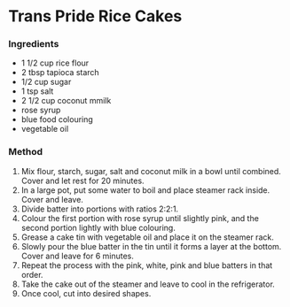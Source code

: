 # Trans Pride Rice Cakes

### Ingredients

- 1 1/2 cup rice flour
- 2 tbsp tapioca starch
- 1/2 cup sugar
- 1 tsp salt
- 2 1/2 cup coconut mmilk
- rose syrup
- blue food colouring
- vegetable oil

### Method

1. Mix flour, starch, sugar, salt and coconut milk in a bowl until combined. Cover and let rest for 20 minutes.
2. In a large pot, put some water to boil and place steamer rack inside. Cover and leave.
3. Divide batter into portions with ratios 2:2:1.
4. Colour the first portion with rose syrup until slightly pink, and the second portion lightly with blue colouring.
5. Grease a cake tin with vegetable oil and place it on the steamer rack.
6. Slowly pour the blue batter in the tin until it forms a layer at the bottom. Cover and leave for 6 minutes.
7. Repeat the process with the pink, white, pink and blue batters in that order.
8. Take the cake out of the steamer and leave to cool in the refrigerator.
9. Once cool, cut into desired shapes.
